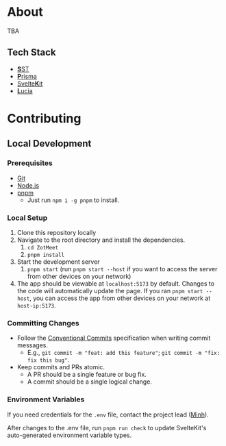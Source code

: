 # About

TBA

## Tech Stack

- [**S**ST](https://sst.dev)
- [**P**risma](https://prisma.io)
- [Svelte**K**it](https://kit.svelte.dev)
- [**L**ucia](https://lucia-auth.com)

# Contributing

## Local Development

### Prerequisites

- [Git](https://git-scm.com/downloads)
- [Node.js](https://nodejs.org/en/)
- [pnpm](https://pnpm.io)
  - Just run `npm i -g pnpm` to install.

### Local Setup

1. Clone this repository locally
2. Navigate to the root directory and install the dependencies.
   1. `cd ZotMeet`
   2. `pnpm install`
3. Start the development server
   1. `pnpm start` (run `pnpm start --host` if you want to access the server from other devices on your network)
4. The app should be viewable at `localhost:5173` by default. Changes to the code will automatically update the page. If you ran `pnpm start --host`, you can access the app from other devices on your network at `host-ip:5173`.

### Committing Changes

- Follow the [Conventional Commits](https://www.conventionalcommits.org/en/v1.0.0/#summary) specification when writing commit messages.
  - E.g., `git commit -m "feat: add this feature"`; `git commit -m "fix: fix this bug"`.
- Keep commits and PRs atomic.
  - A PR should be a single feature or bug fix.
  - A commit should be a single logical change.

### Environment Variables

If you need credentials for the `.env` file, contact the project lead ([Minh](https://github.com/minhxNguyen7/)).

After changes to the .env file, run `pnpm run check` to update SvelteKit's auto-generated environment variable types.
